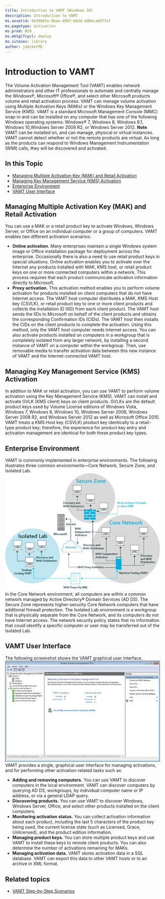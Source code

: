 ```yaml
---
title: Introduction to VAMT (Windows 10)
description: Introduction to VAMT
ms.assetid: 0439685e-0bae-4967-b0d4-dd84ca6d7fa7
ms.pagetype: activation
ms.prod: W10
ms.mktglfcycl: deploy
ms.sitesec: library
author: jdeckerMS
---
```

# Introduction to VAMT
The Volume Activation Management Tool (VAMT) enables network administrators and other IT professionals to automate and centrally manage the Windows®, Microsoft® Office®, and select other Microsoft products volume and retail activation process. VAMT can manage volume activation using Multiple Activation Keys (MAKs) or the Windows Key Management Service (KMS). VAMT is a standard Microsoft Management Console (MMC) snap-in and can be installed on any computer that has one of the following Windows operating systems: Windows® 7, Windows 8, Windows 8.1, Windows 10,Windows Server 2008 R2, or Windows Server 2012.
**Note**  
VAMT can be installed on, and can manage, physical or virtual instances. VAMT cannot detect whether or not the remote products are virtual. As long as the products can respond to Windows Management Instrumentation (WMI) calls, they will be discovered and activated.
## In this Topic
-   [Managing Multiple Activation Key (MAK) and Retail Activation](#bkmk-managingmak)
-   [Managing Key Management Service (KMS) Activation](#bkmk-managingkms)
-   [Enterprise Environment](#bkmk-enterpriseenvironment)
-   [VAMT User Interface](#bkmk-userinterface)
## Managing Multiple Activation Key (MAK) and Retail Activation
You can use a MAK or a retail product key to activate Windows, Windows Server, or Office on an individual computer or a group of computers. VAMT enables two different activation scenarios:
-   **Online activation.** Many enterprises maintain a single Windows system image or Office installation package for deployment across the enterprise. Occasionally there is also a need to use retail product keys in special situations. Online activation enables you to activate over the Internet any products installed with MAK, KMS host, or retail product keys on one or more connected computers within a network. This process requires that each product communicate activation information directly to Microsoft.
-   **Proxy activation.** This activation method enables you to perform volume activation for products installed on client computers that do not have Internet access. The VAMT host computer distributes a MAK, KMS Host key (CSVLK), or retail product key to one or more client products and collects the installation ID (IID) from each client product. The VAMT host sends the IIDs to Microsoft on behalf of the client products and obtains the corresponding Confirmation IDs (CIDs). The VAMT host then installs the CIDs on the client products to complete the activation. Using this method, only the VAMT host computer needs Internet access. You can also activate products installed on computers in a workgroup that is completely isolated from any larger network, by installing a second instance of VAMT on a computer within the workgroup. Then, use removable media to transfer activation data between this new instance of VAMT and the Internet-connected VAMT host.
## Managing Key Management Service (KMS) Activation
In addition to MAK or retail activation, you can use VAMT to perform volume activation using the Key Management Service (KMS). VAMT can install and activate GVLK (KMS client) keys on client products. GVLKs are the default product keys used by Volume License editions of Windows Vista, Windows 7, Windows 8, Windows 10, Windows Server 2008, Windows Server 2008 R2, and Windows Server 2012 as well as Microsoft Office 2010.
VAMT treats a KMS Host key (CSVLK) product key identically to a retail-type product key; therefore, the experience for product key entry and activation management are identical for both these product key types.
## Enterprise Environment
VAMT is commonly implemented in enterprise environments. The following illustrates three common environments—Core Network, Secure Zone, and Isolated Lab.
![VAMT in the enterprise](images/dep-win8-l-vamt-image001-enterprise.jpg)
In the Core Network environment, all computers are within a common network managed by Active Directory® Domain Services (AD DS). The Secure Zone represents higher-security Core Network computers that have additional firewall protection.
The Isolated Lab environment is a workgroup that is physically separate from the Core Network, and its computers do not have Internet access. The network security policy states that no information that could identify a specific computer or user may be transferred out of the Isolated Lab.
## VAMT User Interface
The following screenshot shows the VAMT graphical user interface.
![VAMT user interface](images/vamtuserinterfaceupdated.jpg)
VAMT provides a single, graphical user interface for managing activations, and for performing other activation-related tasks such as:
-   **Adding and removing computers.** You can use VAMT to discover computers in the local environment. VAMT can discover computers by querying AD DS, workgroups, by individual computer name or IP address, or via a general LDAP query.
-   **Discovering products.** You can use VAMT to discover Windows, Windows Server, Office, and select other products installed on the client computers.
-   **Monitoring activation status.** You can collect activation information about each product, including the last 5 characters of the product key being used, the current license state (such as Licensed, Grace, Unlicensed), and the product edition information.
-   **Managing product keys.** You can store multiple product keys and use VAMT to install these keys to remote client products. You can also determine the number of activations remaining for MAKs.
-   **Managing activation data.** VAMT stores activation data in a SQL database. VAMT can export this data to other VAMT hosts or to an archive in XML format.
## Related topics
- [VAMT Step-by-Step Scenarios](vamt-step-by-step.md)
 
 
